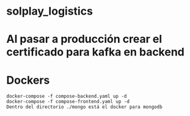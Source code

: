 # solplay_logistics

# Al pasar a producción crear el certificado para kafka en backend


# Dockers
    docker-compose -f compose-backend.yaml up -d
    docker-compose -f compose-frontend.yaml up -d
    Dentro del directorio ./mongo está el docker para mongodb